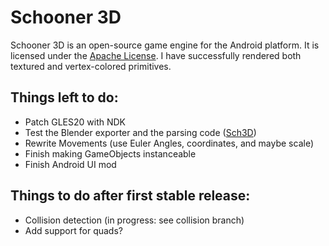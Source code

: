 Schooner 3D
===========

Schooner 3D is an open-source game engine for the Android platform. It is licensed under the [Apache License][]. 
I have successfully rendered both textured and vertex-colored primitives. 

Things left to do:
-----------------

*  Patch GLES20 with NDK
*  Test the Blender exporter and the parsing code ([Sch3D][])
*  Rewrite Movements (use Euler Angles, coordinates, and maybe scale)
*  Finish making GameObjects instanceable
*  Finish Android UI mod

Things to do after first stable release:
---------------------------------------

*  Collision detection (in progress: see collision branch)
*  Add support for quads?

[Apache License]: www.apache.org/licenses/LICENSE-2.0.html "Apache License v2.0"
[Sch3D]: https://github.com/drmercer/Schooner-3D/blob/master/Schooner%203D/src/com/supermercerbros/gameengine/parsers/Sch3D.java "Sch3D.java"